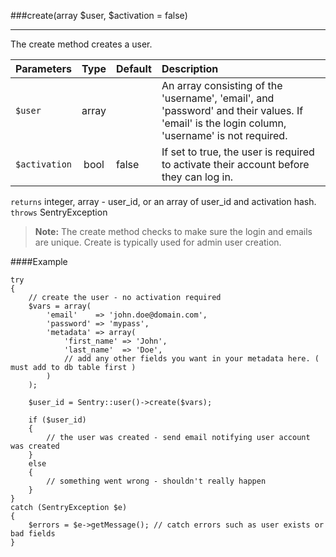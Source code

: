 <a id="create" href="#"></a>
###create(array $user, $activation = false)

----------

The create method creates a user.

Parameters                   | Type            | Default       | Description
:--------------------------- | :-------------: | :------------ | :--------------
`$user`                      | array           |               | An array consisting of the 'username', 'email', and 'password' and their values. If 'email' is the login column, 'username' is not required.
`$activation`                | bool            | false         | If set to true, the user is required to activate their account before they can log in.

`returns` integer, array - user_id, or an array of user_id and activation hash. `throws` SentryException

> **Note:** The create method checks to make sure the login and emails are unique. Create is typically used for admin user creation.

####Example

	try
	{
	    // create the user - no activation required
	    $vars = array(
	    	'email'    => 'john.doe@domain.com',
	    	'password' => 'mypass',
	    	'metadata' => array(
	    		'first_name' => 'John',
	    		'last_name'  => 'Doe',
	    		// add any other fields you want in your metadata here. ( must add to db table first )
	    	)
	    );

	    $user_id = Sentry::user()->create($vars);

	    if ($user_id)
	    {
	        // the user was created - send email notifying user account was created
	    }
	    else
	    {
	        // something went wrong - shouldn't really happen
	    }
	}
	catch (SentryException $e)
	{
	    $errors = $e->getMessage(); // catch errors such as user exists or bad fields
	}
